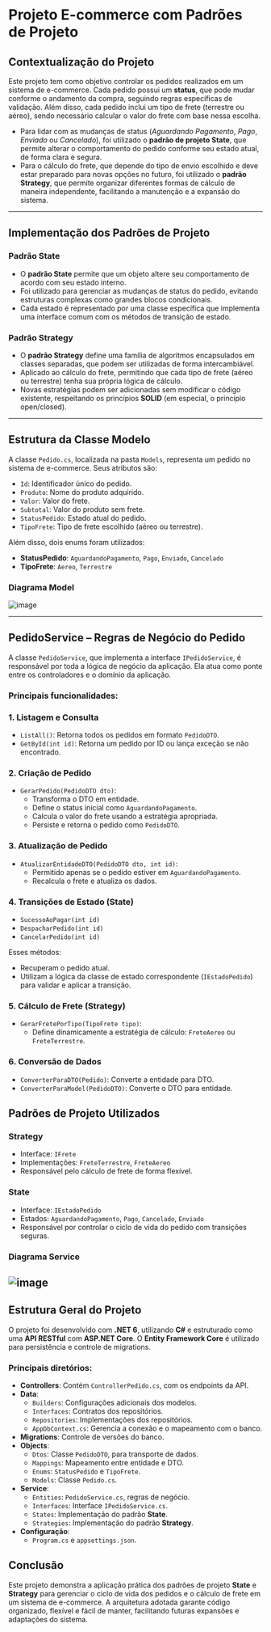 # Projeto E-commerce com Padrões de Projeto

## Contextualização do Projeto

Este projeto tem como objetivo controlar os pedidos realizados em um sistema de e-commerce. Cada pedido possui um **status**, que pode mudar conforme o andamento da compra, seguindo regras específicas de validação. Além disso, cada pedido inclui um tipo de frete (terrestre ou aéreo), sendo necessário calcular o valor do frete com base nessa escolha.

- Para lidar com as mudanças de status (*Aguardando Pagamento*, *Pago*, *Enviado* ou *Cancelado*), foi utilizado o **padrão de projeto State**, que permite alterar o comportamento do pedido conforme seu estado atual, de forma clara e segura.
- Para o cálculo do frete, que depende do tipo de envio escolhido e deve estar preparado para novas opções no futuro, foi utilizado o **padrão Strategy**, que permite organizar diferentes formas de cálculo de maneira independente, facilitando a manutenção e a expansão do sistema.

---

## Implementação dos Padrões de Projeto

### Padrão State

- O **padrão State** permite que um objeto altere seu comportamento de acordo com seu estado interno.
- Foi utilizado para gerenciar as mudanças de status do pedido, evitando estruturas complexas como grandes blocos condicionais.
- Cada estado é representado por uma classe específica que implementa uma interface comum com os métodos de transição de estado.

### Padrão Strategy

- O **padrão Strategy** define uma família de algoritmos encapsulados em classes separadas, que podem ser utilizadas de forma intercambiável.
- Aplicado ao cálculo do frete, permitindo que cada tipo de frete (aéreo ou terrestre) tenha sua própria lógica de cálculo.
- Novas estratégias podem ser adicionadas sem modificar o código existente, respeitando os princípios **SOLID** (em especial, o princípio open/closed).

---

## Estrutura da Classe Modelo

A classe `Pedido.cs`, localizada na pasta `Models`, representa um pedido no sistema de e-commerce. Seus atributos são:

- `Id`: Identificador único do pedido.
- `Produto`: Nome do produto adquirido.
- `Valor`: Valor do frete.
- `Subtotal`: Valor do produto sem frete.
- `StatusPedido`: Estado atual do pedido.
- `TipoFrete`: Tipo de frete escolhido (aéreo ou terrestre).

Além disso, dois enums foram utilizados:

- **StatusPedido**: `AguardandoPagamento`, `Pago`, `Enviado`, `Cancelado`
- **TipoFrete**: `Aereo`, `Terrestre`

### Diagrama Model
![image](https://github.com/user-attachments/assets/69764501-2ad1-4bd6-8798-8f89083ae6ec)


---

## PedidoService – Regras de Negócio do Pedido

A classe `PedidoService`, que implementa a interface `IPedidoService`, é responsável por toda a lógica de negócio da aplicação. Ela atua como ponte entre os controladores e o domínio da aplicação.

### Principais funcionalidades:

### 1. Listagem e Consulta

- `ListAll()`: Retorna todos os pedidos em formato `PedidoDTO`.
- `GetById(int id)`: Retorna um pedido por ID ou lança exceção se não encontrado.

### 2. Criação de Pedido

- `GerarPedido(PedidoDTO dto)`:
    - Transforma o DTO em entidade.
    - Define o status inicial como `AguardandoPagamento`.
    - Calcula o valor do frete usando a estratégia apropriada.
    - Persiste e retorna o pedido como `PedidoDTO`.

### 3. Atualização de Pedido

- `AtualizarEntidadeDTO(PedidoDTO dto, int id)`:
    - Permitido apenas se o pedido estiver em `AguardandoPagamento`.
    - Recalcula o frete e atualiza os dados.

### 4. Transições de Estado (State)

- `SucessoAoPagar(int id)`
- `DespacharPedido(int id)`
- `CancelarPedido(int id)`

Esses métodos:

- Recuperam o pedido atual.
- Utilizam a lógica da classe de estado correspondente (`IEstadoPedido`) para validar e aplicar a transição.

### 5. Cálculo de Frete (Strategy)

- `GerarFretePorTipo(TipoFrete tipo)`:
    - Define dinamicamente a estratégia de cálculo: `FreteAereo` ou `FreteTerrestre`.

### 6. Conversão de Dados

- `ConverterParaDTO(Pedido)`: Converte a entidade para DTO.
- `ConverterParaModel(PedidoDTO)`: Converte o DTO para entidade.

## Padrões de Projeto Utilizados

### Strategy

- Interface: `IFrete`
- Implementações: `FreteTerrestre`, `FreteAereo`
- Responsável pelo cálculo de frete de forma flexível.

### State

- Interface: `IEstadoPedido`
- Estados: `AguardandoPagamento`, `Pago`, `Cancelado`, `Enviado`
- Responsável por controlar o ciclo de vida do pedido com transições seguras.

### Diagrama Service
![image](https://github.com/user-attachments/assets/d0a89916-045e-4f73-bd17-7c6970e08104)
---

## Estrutura Geral do Projeto

O projeto foi desenvolvido com **.NET 6**, utilizando **C#** e estruturado como uma **API RESTful** com **ASP.NET Core**. O **Entity Framework Core** é utilizado para persistência e controle de migrations.

### Principais diretórios:

- **Controllers**: Contém `ControllerPedido.cs`, com os endpoints da API.
- **Data**:
    - `Builders`: Configurações adicionais dos modelos.
    - `Interfaces`: Contratos dos repositórios.
    - `Repositories`: Implementações dos repositórios.
    - `AppDbContext.cs`: Gerencia a conexão e o mapeamento com o banco.
- **Migrations**: Controle de versões do banco.
- **Objects**:
    - `Dtos`: Classe `PedidoDTO`, para transporte de dados.
    - `Mappings`: Mapeamento entre entidade e DTO.
    - `Enums`: `StatusPedido` e `TipoFrete`.
    - `Models`: Classe `Pedido.cs`.
- **Service**:
    - `Entities`: `PedidoService.cs`, regras de negócio.
    - `Interfaces`: Interface `IPedidoService.cs`.
    - `States`: Implementação do padrão **State**.
    - `Strategies`: Implementação do padrão **Strategy**.
- **Configuração**:
    - `Program.cs` e `appsettings.json`.

## Conclusão

Este projeto demonstra a aplicação prática dos padrões de projeto **State** e **Strategy** para gerenciar o ciclo de vida dos pedidos e o cálculo de frete em um sistema de e-commerce. A arquitetura adotada garante código organizado, flexível e fácil de manter, facilitando futuras expansões e adaptações do sistema.
